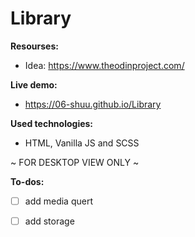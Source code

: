 # Library

**Resourses:** 
 - Idea: https://www.theodinproject.com/

**Live demo:** 
- https://06-shuu.github.io/Library

**Used technologies:**
- HTML, Vanilla JS and SCSS

~ FOR DESKTOP VIEW ONLY ~

**To-dos:**
- [ ] add media quert
- [ ] add storage

